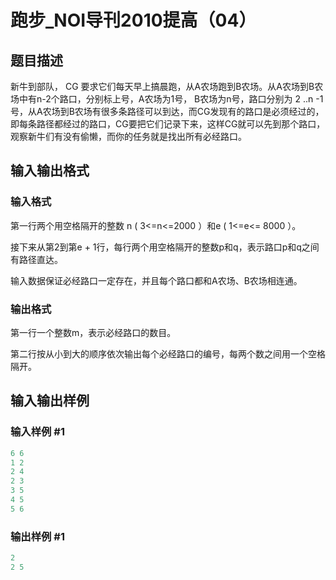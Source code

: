 # 跑步_NOI导刊2010提高（04）

## 题目描述

新牛到部队， CG 要求它们每天早上搞晨跑，从A农场跑到B农场。从A农场到B农场中有n-2个路口，分别标上号，A农场为1号， B农场为n号，路口分别为 2 ..n -1 号，从A农场到B农场有很多条路径可以到达，而CG发现有的路口是必须经过的，即每条路径都经过的路口，CG要把它们记录下来，这样CG就可以先到那个路口，观察新牛们有没有偷懒，而你的任务就是找出所有必经路口。

## 输入输出格式

### 输入格式

第一行两个用空格隔开的整数 n ( 3<=n<=2000 ）和e ( 1<=e<= 8000 ）。

接下来从第2到第e + 1行，每行两个用空格隔开的整数p和q，表示路口p和q之间有路径直达。

输入数据保证必经路口一定存在，并且每个路口都和A农场、B农场相连通。

### 输出格式

第一行一个整数m，表示必经路口的数目。

第二行按从小到大的顺序依次输出每个必经路口的编号，每两个数之间用一个空格隔开。

## 输入输出样例

### 输入样例 #1

```cpp
6 6
1 2
2 4
2 3
3 5
4 5
5 6

```
### 输出样例 #1

```cpp
2
2 5

```
